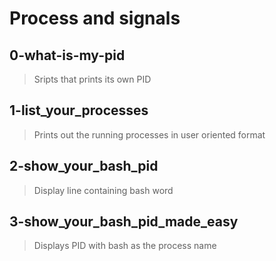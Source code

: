 # Process and signals

## 0-what-is-my-pid
> Sripts that prints its own PID

## 1-list_your_processes
> Prints out the running processes in user oriented format

## 2-show_your_bash_pid
> Display line containing bash word

## 3-show_your_bash_pid_made_easy
> Displays PID with bash as the process name

